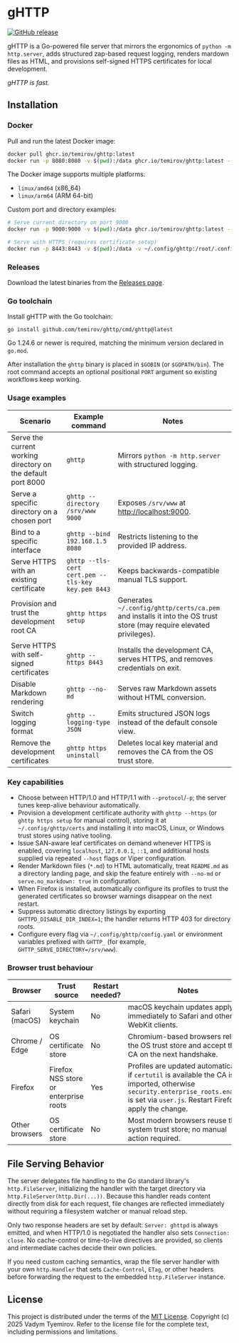 # gHTTP

[![GitHub release](https://img.shields.io/github/release/temirov/ghttp.svg)](https://github.com/temirov/ghttp/releases)

gHTTP is a Go-powered file server that mirrors the ergonomics of `python -m http.server`, adds structured zap-based request logging, renders mardown files as HTML, and provisions self-signed HTTPS certificates for local development.

*gHTTP is fast.*

## Installation

### Docker

Pull and run the latest Docker image:

```bash
docker pull ghcr.io/temirov/ghttp:latest
docker run -p 8080:8080 -v $(pwd):/data ghcr.io/temirov/ghttp:latest --directory /data
```

The Docker image supports multiple platforms:
- `linux/amd64` (x86_64)
- `linux/arm64` (ARM 64-bit)

Custom port and directory examples:

```bash
# Serve current directory on port 9000
docker run -p 9000:9000 -v $(pwd):/data ghcr.io/temirov/ghttp:latest --directory /data 9000

# Serve with HTTPS (requires certificate setup)
docker run -p 8443:8443 -v $(pwd):/data -v ~/.config/ghttp:/root/.config/ghttp ghcr.io/temirov/ghttp:latest --directory /data --https 8443
```

### Releases

Download the latest binaries from the [Releases page](https://github.com/temirov/ghttp/releases).

### Go toolchain

Install gHTTP with the Go toolchain:

```
go install github.com/temirov/ghttp/cmd/ghttp@latest
```

Go 1.24.6 or newer is required, matching the minimum version declared in `go.mod`.

After installation the `ghttp` binary is placed in `$GOBIN` (or `$GOPATH/bin`). The root command accepts an optional positional `PORT` argument so existing workflows keep working.

### Usage examples

| Scenario | Example command | Notes |
| --- | --- | --- |
| Serve the current working directory on the default port 8000 | `ghttp` | Mirrors `python -m http.server` with structured logging. |
| Serve a specific directory on a chosen port | `ghttp --directory /srv/www 9000` | Exposes `/srv/www` at <http://localhost:9000>. |
| Bind to a specific interface | `ghttp --bind 192.168.1.5 8080` | Restricts listening to the provided IP address. |
| Serve HTTPS with an existing certificate | `ghttp --tls-cert cert.pem --tls-key key.pem 8443` | Keeps backwards-compatible manual TLS support. |
| Provision and trust the development root CA | `ghttp https setup` | Generates `~/.config/ghttp/certs/ca.pem` and installs it into the OS trust store (may require elevated privileges). |
| Serve HTTPS with self-signed certificates | `ghttp --https 8443` | Installs the development CA, serves HTTPS, and removes credentials on exit. |
| Disable Markdown rendering | `ghttp --no-md` | Serves raw Markdown assets without HTML conversion. |
| Switch logging format | `ghttp --logging-type JSON` | Emits structured JSON logs instead of the default console view. |
| Remove the development certificates | `ghttp https uninstall` | Deletes local key material and removes the CA from the OS trust store. |

### Key capabilities
* Choose between HTTP/1.0 and HTTP/1.1 with `--protocol`/`-p`; the server tunes keep-alive behaviour automatically.
* Provision a development certificate authority with `ghttp --https` (or `ghttp https setup` for manual control), storing it at `~/.config/ghttp/certs` and installing it into macOS, Linux, or Windows trust stores using native tooling.
* Issue SAN-aware leaf certificates on demand whenever HTTPS is enabled, covering `localhost`, `127.0.0.1`, `::1`, and additional hosts supplied via repeated `--host` flags or Viper configuration.
* Render Markdown files (`*.md`) to HTML automatically, treat `README.md` as a directory landing page, and skip the feature entirely with `--no-md` or `serve.no_markdown: true` in configuration.
* When Firefox is installed, automatically configure its profiles to trust the generated certificates so browser warnings disappear on the next restart.
* Suppress automatic directory listings by exporting `GHTTPD_DISABLE_DIR_INDEX=1`; the handler returns HTTP 403 for directory roots.
* Configure every flag via `~/.config/ghttp/config.yaml` or environment variables prefixed with `GHTTP_` (for example, `GHTTP_SERVE_DIRECTORY=/srv/www`).

### Browser trust behaviour
| Browser | Trust source | Restart needed? | Notes |
| --- | --- | --- | --- |
| Safari (macOS) | System keychain | No | macOS keychain updates apply immediately to Safari and other WebKit clients. |
| Chrome / Edge | OS certificate store | No | Chromium-based browsers rely on the OS trust store and accept the CA on the next handshake. |
| Firefox | Firefox NSS store or enterprise roots | Yes | Profiles are updated automatically: if `certutil` is available the CA is imported, otherwise `security.enterprise_roots.enabled` is set via `user.js`. Restart Firefox to apply the change. |
| Other browsers | OS certificate store | No | Most modern browsers reuse the system trust store; no manual action required. |

## File Serving Behavior
The server delegates file handling to the Go standard library's `http.FileServer`,
initializing the handler with the target directory via `http.FileServer(http.Dir(...))`.
Because this handler reads content directly from disk for each request, file
changes are reflected immediately without requiring a filesystem watcher or
manual reload step.

Only two response headers are set by default: `Server: ghttpd` is always
emitted, and when HTTP/1.0 is negotiated the handler also sets
`Connection: close`. No cache-control or time-to-live directives are provided,
so clients and intermediate caches decide their own policies.

If you need custom caching semantics, wrap the file server handler with your own
`http.Handler` that sets `Cache-Control`, `ETag`, or other headers before
forwarding the request to the embedded `http.FileServer` instance.

## License
This project is distributed under the terms of the [MIT License](./LICENSE).
Copyright (c) 2025 Vadym Tyemirov. Refer to the license file for the complete text, including permissions and limitations.

